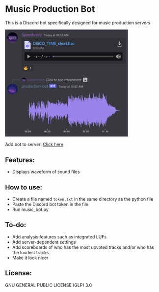 # Music Production Bot
This is a Discord bot specifically designed for music production servers

<img src="Resources/Example1.png" alt="drawing" width="400"/>

Add bot to server: [Click here](https://discord.com/api/oauth2/authorize?client_id=959708215627612162&permissions=274877918272&scope=bot)

## Features:
- Displays waveform of sound files

## How to use:
- Create a file named `token.txt` in the same directory as the python file
- Paste the Discord bot token in the file
- Run music_bot.py

## To-do:
- Add analysis features such as integrated LUFs
- Add server-dependent settings
- Add scoreboards of who has the most upvoted tracks and/or who has the loudest tracks
- Make it look nicer

## License:
GNU GENERAL PUBLIC LICENSE (GLP) 3.0